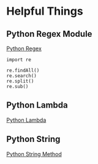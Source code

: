 # Helpful Things

## Python Regex Module

[Python Regex](https://www.w3schools.com/python/python_regex.asp)

```python3
import re

re.findAll()
re.search()
re.split()
re.sub()
```

## Python Lambda

[Python Lambda](https://www.w3schools.com/python/python_lambda.asp)

## Python String

[Python String Method](https://www.w3schools.com/python/python_strings_methods.asp)
